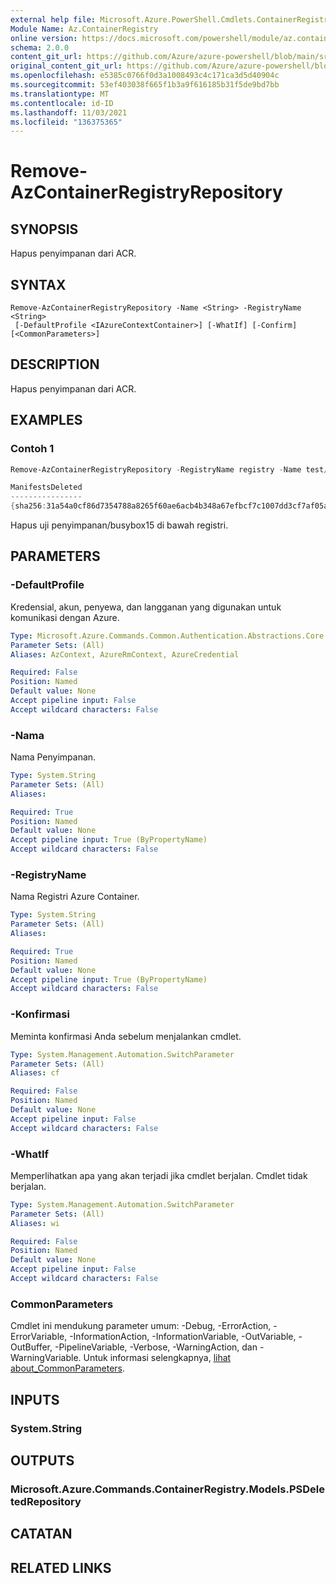 ```yaml
---
external help file: Microsoft.Azure.PowerShell.Cmdlets.ContainerRegistry.dll-Help.xml
Module Name: Az.ContainerRegistry
online version: https://docs.microsoft.com/powershell/module/az.containerregistry/remove-azcontainerregistryrepository
schema: 2.0.0
content_git_url: https://github.com/Azure/azure-powershell/blob/main/src/ContainerRegistry/ContainerRegistry/help/Remove-AzContainerRegistryRepository.md
original_content_git_url: https://github.com/Azure/azure-powershell/blob/main/src/ContainerRegistry/ContainerRegistry/help/Remove-AzContainerRegistryRepository.md
ms.openlocfilehash: e5385c0766f0d3a1008493c4c171ca3d5d40904c
ms.sourcegitcommit: 53ef403038f665f1b3a9f616185b31f5de9bd7bb
ms.translationtype: MT
ms.contentlocale: id-ID
ms.lasthandoff: 11/03/2021
ms.locfileid: "136375365"
---
```

# Remove-AzContainerRegistryRepository

## SYNOPSIS
Hapus penyimpanan dari ACR.

## SYNTAX

```
Remove-AzContainerRegistryRepository -Name <String> -RegistryName <String>
 [-DefaultProfile <IAzureContextContainer>] [-WhatIf] [-Confirm] [<CommonParameters>]
```

## DESCRIPTION
Hapus penyimpanan dari ACR.

## EXAMPLES

### Contoh 1
```powershell
Remove-AzContainerRegistryRepository -RegistryName registry -Name test/busybox15

ManifestsDeleted                                                          TagsDeleted
----------------                                                          -----------
{sha256:31a54a0cf86d7354788a8265f60ae6acb4b348a67efbcf7c1007dd3cf7af05ab} {latest}
```

Hapus uji penyimpanan/busybox15 di bawah registri.

## PARAMETERS

### -DefaultProfile
Kredensial, akun, penyewa, dan langganan yang digunakan untuk komunikasi dengan Azure.

```yaml
Type: Microsoft.Azure.Commands.Common.Authentication.Abstractions.Core.IAzureContextContainer
Parameter Sets: (All)
Aliases: AzContext, AzureRmContext, AzureCredential

Required: False
Position: Named
Default value: None
Accept pipeline input: False
Accept wildcard characters: False
```

### -Nama
Nama Penyimpanan.

```yaml
Type: System.String
Parameter Sets: (All)
Aliases:

Required: True
Position: Named
Default value: None
Accept pipeline input: True (ByPropertyName)
Accept wildcard characters: False
```

### -RegistryName
Nama Registri Azure Container.

```yaml
Type: System.String
Parameter Sets: (All)
Aliases:

Required: True
Position: Named
Default value: None
Accept pipeline input: True (ByPropertyName)
Accept wildcard characters: False
```

### -Konfirmasi
Meminta konfirmasi Anda sebelum menjalankan cmdlet.

```yaml
Type: System.Management.Automation.SwitchParameter
Parameter Sets: (All)
Aliases: cf

Required: False
Position: Named
Default value: None
Accept pipeline input: False
Accept wildcard characters: False
```

### -WhatIf
Memperlihatkan apa yang akan terjadi jika cmdlet berjalan.
Cmdlet tidak berjalan.

```yaml
Type: System.Management.Automation.SwitchParameter
Parameter Sets: (All)
Aliases: wi

Required: False
Position: Named
Default value: None
Accept pipeline input: False
Accept wildcard characters: False
```

### CommonParameters
Cmdlet ini mendukung parameter umum: -Debug, -ErrorAction, -ErrorVariable, -InformationAction, -InformationVariable, -OutVariable, -OutBuffer, -PipelineVariable, -Verbose, -WarningAction, dan -WarningVariable. Untuk informasi selengkapnya, [lihat about_CommonParameters](http://go.microsoft.com/fwlink/?LinkID=113216).

## INPUTS

### System.String

## OUTPUTS

### Microsoft.Azure.Commands.ContainerRegistry.Models.PSDeletedRepository

## CATATAN

## RELATED LINKS
